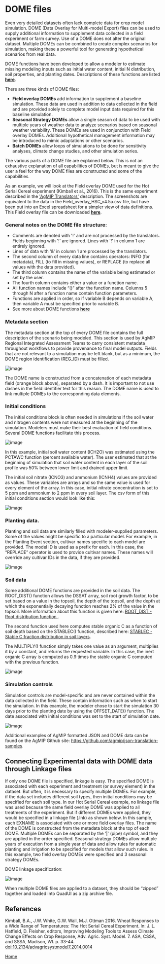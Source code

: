 # DOME files

Even very detailed datasets often lack complete data for crop model simulation. DOME (Data Overlay for Multi-model Export) files can be used to supply additional information to supplement data collected in a field experiment or farm survey. Use of a DOME does not alter the original dataset. Multiple DOMEs can be combined to create complex scenarios for simulation, making these a powerful tool for generating hypothetical scenarios from real data. 

DOME functions have been developed to allow a modeler to estimate missing modeling inputs such as initial water content, initial N distribution, soil properties, and planting dates. Descriptions of these functions are listed [**here**](DOME_functions.md).

There are three kinds of DOME files:
* **Field overlay DOMEs** add information to supplement a baseline simulation. These data are used in addition to data collected in the field and are provided solely to complete model input data required for this baseline simulation. 
* **Seasonal Strategy DOMEs** allow a single season of data to be used with multiple years of weather data to analyze scenarios based on seasonal weather variability. These  DOMEs are used in conjunction with Field overlay DOMEs. Additional hypothetical management information may be introduced to mimic adaptations or other scenarios.
* **Batch DOMEs** allow loops of simulations to be done for sensitivity analyses, climate change studies, and other simulation series. 

The various parts of a DOME file are explained below. This is not an exhaustive explanation of all capabilities of DOMEs, but is meant to give the user a feel for the way DOME files are constructed and some of the capabilities.

As an example, we will look at the Field overlay DOME used for the Hot Serial Cereal experiment (Kimball et al., 2016). This is the same experiment described in the ['AgMIP Translators'](AgMIP_translators.md) description. The screenshots are equivalent to the data in the Field_overlay_HSC_v4.5a.csv file, but have been put into an Excel spreadsheet for a simpler view of data definitions. This Field overlay file can be downloaded [**here**](https://github.com/agmip/json-translation-samples/blob/master/Wheat_HSC_SHORT/Field_overlay_HSC_v4.5.zip?raw=true). 

### General notes on the DOME file structure:
* Comments are denoted with '!' and are not processed by the translators. Fields beginning with '!' are ignored. Lines with '!' in column 1 are entirely ignored.
* Lines of data with '&' in column 1 are processed by the translators.
* The second column of every data line contains operators: INFO (for metadata), FILL (to fill in missing values), or REPLACE (to replace all values with the data provided).
* The third column contains the name of the variable being estimated or set by the user.
* The fourth column contains either a value or a function name. 
* All function names include “()” after the function name. Columns 5 through N after a function name contain function parameters. 
* Functions are applied in order, so if variable B depends on variable A, then variable A must be specified prior to variable B. 
* See more about DOME functions [**here**](DOME_functions.md)

### Metadata section
The metadata section at the top of every DOME file contains the full description of the scenario being modeled. This section is used by AgMIP Regional Integrated Assessment Teams to carry consistent metadata throughout workflows to provide provenance to final model outputs. Fields that are not relevant to a simulation may be left blank, but as a minimum, the DOME region identification (REG_ID) must be filled.

![image](https://raw.githubusercontent.com/agmip/agmip.github.io/master/docs/images/DOME1.JPG)

The DOME name is constructed from a concatenation of each metadata field (orange block above), separated by a dash. It is important to not use dashes in the field identifier text for this reason. The DOME name is used to link multiple DOMEs to the corresponding data elements.

### Initial conditions
The initial conditions block is often needed in simulations if the soil water and nitrogen contents were not measured at the beginning of the simulation. Modelers must make their best evaluation of field conditions. Several DOME functions facilitate this process.

![image](https://raw.githubusercontent.com/agmip/agmip.github.io/master/docs/images/DOME2.JPG)

In this example, initial soil water content (ICH2O) was estimated using the PCTAWC function (percent available water). The user estimated that at the beginning of simulation that soil water content in each layer of the soil profile was 50% between lower limit and drained upper limit. 

The initial soil nitrate (ICNO3) and ammonium (ICNH4) values are provided as values. These variables are arrays and so the same value is used for every element of the array. In this case, initial nitrate concentration is set to 5 ppm and ammonium to 2 ppm in every soil layer.
The csv form of this initial conditions section would look like this:

![image](https://raw.githubusercontent.com/agmip/agmip.github.io/master/docs/images/DOME3.JPG)

### Planting data. 
Planting and soil data are similarly filled with modeler-supplied parameters. Some of the values might be specific to a particular model. For example, in the Planting Event section, cultivar names specific to each model are provided. The model ID is used as a prefix for each. In this case, the “REPLACE” operator is used to provide cultivar names. These names will override any cultivar IDs in the data, if they are provided.

![image](https://raw.githubusercontent.com/agmip/agmip.github.io/master/docs/images/DOME4.JPG)

### Soil data
Some additional DOME functions are provided in the soil data. The ROOT_DIST() function allows the DSSAT array, soil root growth factor, to be set based on a value in the topsoil, the depth of the topsoil, and the depth at which the exponentially decaying function reaches 2% of the value in the topsoil.  More information about this function is given here: [ROOT_DIST - Root distribution function ](DOME_ROOT_DIST.md).

The second function used here computes stable organic C as a function of soil depth based on the STABLEC() function, described here: [STABLEC - Stable C fraction distribution in soil layers](DOME_STABLEC.md). 

The MULTIPLY() function simply takes one value as an argument, multiplies it by a constant, and returns the requested variable. In this case, the inert organic C array is computed as 0.9 times the stable organic C computed with the previous function.

![image](https://raw.githubusercontent.com/agmip/agmip.github.io/master/docs/images/DOME5.JPG)

### Simulation controls 
Simulation controls are model-specific and are never contained within the data collected in the field. These contain information such as when to start the simulation. In this example, the modeler chose to start the simulation 30 days prior to the planting date by using the OFFSET_DATE() function. The date associated with initial conditions was set to the start of simulation date.

![image](https://raw.githubusercontent.com/agmip/agmip.github.io/master/docs/images/DOME6.JPG)

Additional examples of AgMIP formatted JSON and DOME data can be found on the AgMIP Github site:
https://github.com/agmip/json-translation-samples. 



## Connecting Experimental data with DOME data through Linkage files

If only one DOME file is specified, linkage is easy. The specified DOME is associated with each experiment and treatment (or survey element) in the dataset. But often, it is necessary to specify multiple DOMEs. For example, if the data set includes different soil types, then initial conditions may be specified for each soil type. In our Hot Serial Cereal example, no linkage file was used because the same field overlay DOME was applied to all treatments of the experiment. But if different DOMEs were applied, they would be specified in a linkage file (.lnk) as shown below. In this sample, each EXNAME is associated with one or more field overlay files. The name of the DOME is constructed from the metadata block at the top of each DOME. Multiple DOMEs can be separated by the '|' (pipe) symbol, and they are applied in the order specified. Seasonal strategy DOMEs allow multiple years of execution from a single year of data and allow rules for automatic planting and irrigation to be specified for models that allow such rules. In this example, two field overlay DOMEs were specified and 3 seasonal strategy DOMEs.

DOME linkage specification:

![image](https://raw.githubusercontent.com/agmip/agmip.github.io/master/docs/images/Linkage.JPG)

When multiple DOME files are applied to a dataset, they should be “zipped” together and loaded into QuadUI as a zip archive file.

## References

Kimball, B.A., J.W. White, G.W. Wall, M.J. Ottman 2016. Wheat Responses to a Wide Range of Temperatures: The Hot Serial Cereal Experiment. In: J. L. Hatfield, D. Fleisher, editors, Improving Modeling Tools to Assess Climate Change Effects on Crop Response, Adv. Agric. Syst. Model. 7. ASA, CSSA, and SSSA, Madison, WI. p. 33-44. [doi:10.2134/advagricsystmodel7.2014.0014](https://doi.org/10.2134/advagricsystmodel7.2014.0014)



[Home](index.md)
